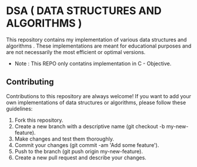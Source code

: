 # DSA ( DATA STRUCTURES AND ALGORITHMS )

This repository contains my implementation of various data structures and algorithms .
These implementations are meant for educational purposes and are not necessarily the most efficient or optimal versions.

- Note : This REPO only contatins implementation in C - Objective.

## Contributing
Contributions to this repository are always welcome! If you want to add your own implementations of data structures or algorithms, please follow these guidelines:

1. Fork this repository.
2. Create a new branch with a descriptive name (git checkout -b my-new-feature).
3. Make changes and test them thoroughly.
4. Commit your changes (git commit -am 'Add some feature').
5. Push to the branch (git push origin my-new-feature).
5. Create a new pull request and describe your changes.
